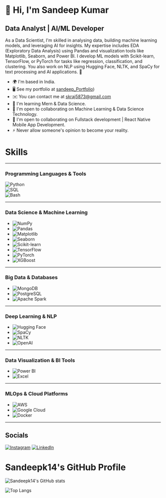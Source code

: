 
#  👋 Hi, I'm Sandeep Kumar

## Data Analyst | AI/ML Developer

As a Data Scientist, I'm skilled in analysing data, building machine learning models, and leveraging AI for insights. My expertise includes EDA (Exploratory Data Analysis) using Pandas and visualization tools like Matplotlib, Seaborn, and Power BI. I develop ML models with Scikit-learn, TensorFlow, or PyTorch for tasks like regression, classification, and clustering. You also work on NLP using Hugging Face, NLTK, and SpaCy for text processing and AI applications. 🚀

- 🌍 I'm based in India.
- 🖥️ See my portfolio at [sandeep_Portfolio](https://teal-daffodil-f80e69.netlify.app/))
- ✉️ You can contact me at [skraj5873@gmail.com](mailto:skraj5873@gmail.com)
- 🧠 I'm learning  Mern & Data Science.
- 🤝 I'm open to collaborating on Machine Learning & Data Science Technology.
- 🤝 I'm open to collaborating on Fullstack development | React Native Mobile App Development.
- ⚡ Never allow someone's opinion to become your reality.

# Skills



---

### **Programming Languages & Tools**  
 ![Python](https://img.shields.io/badge/Python-3776AB?style=for-the-badge&logo=python&logoColor=white)    
 ![SQL](https://img.shields.io/badge/SQL-4479A1?style=for-the-badge&logo=mysql&logoColor=white)  
 ![Bash](https://img.shields.io/badge/Bash-121011?style=for-the-badge&logo=gnubash&logoColor=white)  

---

### **Data Science & Machine Learning**  
- ![NumPy](https://img.shields.io/badge/NumPy-013243?style=for-the-badge&logo=numpy&logoColor=white)  
- ![Pandas](https://img.shields.io/badge/Pandas-150458?style=for-the-badge&logo=pandas&logoColor=white)  
- ![Matplotlib](https://img.shields.io/badge/Matplotlib-11557C?style=for-the-badge&logo=matplotlib&logoColor=white)  
- ![Seaborn](https://img.shields.io/badge/Seaborn-4C8CBF?style=for-the-badge)  
- ![Scikit-learn](https://img.shields.io/badge/Scikit--learn-F7931E?style=for-the-badge&logo=scikitlearn&logoColor=white)  
- ![TensorFlow](https://img.shields.io/badge/TensorFlow-FF6F00?style=for-the-badge&logo=tensorflow&logoColor=white)  
- ![PyTorch](https://img.shields.io/badge/PyTorch-EE4C2C?style=for-the-badge&logo=pytorch&logoColor=white)  
- ![XGBoost](https://img.shields.io/badge/XGBoost-EB5C0C?style=for-the-badge)  

---

### **Big Data & Databases**  
- ![MongoDB](https://img.shields.io/badge/MongoDB-4EA94B?style=for-the-badge&logo=mongodb&logoColor=white)  
- ![PostgreSQL](https://img.shields.io/badge/PostgreSQL-336791?style=for-the-badge&logo=postgresql&logoColor=white)  
- ![Apache Spark](https://img.shields.io/badge/Apache_Spark-E25A1C?style=for-the-badge&logo=apachespark&logoColor=white)  

---

### **Deep Learning & NLP**  
- ![Hugging Face](https://img.shields.io/badge/Huggingface-FCC624?style=for-the-badge&logo=huggingface&logoColor=black)  
- ![SpaCy](https://img.shields.io/badge/SpaCy-09A3D5?style=for-the-badge)  
- ![NLTK](https://img.shields.io/badge/NLTK-003E7E?style=for-the-badge)  
- ![OpenAI](https://img.shields.io/badge/OpenAI-412991?style=for-the-badge&logo=openai&logoColor=white)  

---

### **Data Visualization & BI Tools**  
- ![Power BI](https://img.shields.io/badge/Power_BI-F2C811?style=for-the-badge&logo=powerbi&logoColor=black)  
- ![Excel](https://img.shields.io/badge/Excel-217346?style=for-the-badge&logo=microsoft-excel&logoColor=white)  

---

### **MLOps & Cloud Platforms**  
- ![AWS](https://img.shields.io/badge/AWS-232F3E?style=for-the-badge&logo=amazonaws&logoColor=white)  
- ![Google Cloud](https://img.shields.io/badge/Google_Cloud-4285F4?style=for-the-badge&logo=googlecloud&logoColor=white)  
- ![Docker](https://img.shields.io/badge/Docker-2496ED?style=for-the-badge&logo=docker&logoColor=white)  
 

---




## Socials

<!-- You can add links to your social media profiles here -->
[![Instagram](https://img.shields.io/badge/Instagram-E4405F?style=for-the-badge&logo=instagram&logoColor=white)](https://www.instagram.com/t___h___e__s___a___n___d_ee__p/)
[![LinkedIn](https://img.shields.io/badge/LinkedIn-0077B5?style=for-the-badge&logo=linkedin&logoColor=white)](https://linkedin.com/in/sandeep-kumar-100211235)

# Sandeepk14's GitHub Profile

![Sandeepk14's GitHub stats](https://github-readme-stats.vercel.app/api?username=Sandeepk14&show_icons=true&hide_title=true&hide_border=true&count_private=true&hide=prs)

![Top Langs](https://github-readme-stats.vercel.app/api/top-langs/?username=Sandeepk14&layout=compact&hide_title=true&hide_border=true)


